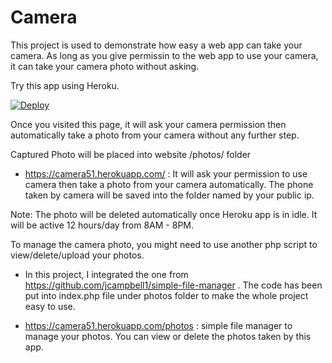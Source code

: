 # Camera
This project is used to demonstrate how easy a web app can take your camera. As long as you give permissin to the web app to use your camera, it can take your camera photo without asking. 

Try this app using Heroku.

[![Deploy](https://www.herokucdn.com/deploy/button.svg)](https://dashboard.heroku.com/new?template=https://github.com/51sec/camera/master)

Once you visited this page, it will ask your camera permission then automatically take a photo from your camera without any further step. 

Captured Photo will be placed into website /photos/ folder

- https://camera51.herokuapp.com/ : It will ask your permission to use camera then take a photo from your camera automatically. The phone taken by camera will be saved into the folder named by your public ip. 

Note: The photo will be deleted automatically once Heroku app is in idle. It will be active 12 hours/day from 8AM - 8PM. 


To manage the camera photo, you might need to use another php script to view/delete/upload your photos. 
- In this project, I integrated the one from https://github.com/jcampbell1/simple-file-manager .
The code has been put into index.php file under photos folder to make the whole project easy to use.

- https://camera51.herokuapp.com/photos : simple file manager to manage your photos. You can view or delete the photos taken by this app. 
